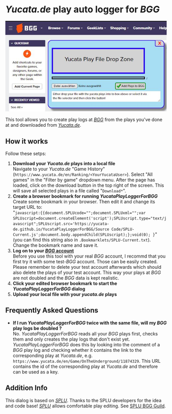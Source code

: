 # *Yucata.de* play auto logger for *BGG*

![](YucataPlayLoggerForBGG.jpg)

This tool allows you to create play logs at *[BGG](https://www.boardgamegeek.com/)* from the plays you've done at and downloaded from *[Yucata.de](https://www.yucata.de/)*.

## How it works

Follow these setps:
1. **Download your *Yucata.de* plays into a local file**  
Navigate to your *Yucata.de* "Game History" (`https://www.yucata.de/en/Ranking/<YourYucataUser>`). Select "All games" in the "Filter by game" dropdown menu. After the page has loaded, click on the download button in the top right of the screen. This will save all selected plays in a file called "`Download*`".
2. **Create a browser bookmark for running *YucataPlayLoggerForBGG***  
Create some bookmark in your browser. Then edit it and change its target URL to:  
"`javascript:{{document.SPLUcode="";document.SPLUxml="";var SPLUscript=document.createElement('script');SPLUscript.type="text/javascript";SPLUscript.src='https://yucata-de.github.io/YucataPlayLoggerForBGG/Source Code/SPLU-Current.js';document.body.appendChild(SPLUscript);};void(0); }`"  
(you can find this string also in `.Bookmarklets/SPLU-Current.txt`). Change the bookmark name and save it.
3. **Log on to your [*BGG* account](https://www.boardgamegeek.com/)**  
Before you use this tool with your real *BGG* account, I recommd that you first try it with some test-*BGG* account. Those can be easily created. Please remember to delete your test account afterwards which should also delete the plays of your test account. This way your plays at *BGG* are not doubled and the *BGG* data is kept realistic.
4. **Click your edited browser bookmark to start the *YucataPlayLoggerForBGG* dialog**
5. **Upload your local file with your *yucata.de* plays**

## Frequently Asked Questions

- **If I run *YucataPlayLoggerForBGG* twice with the same file, will my *BGG* play logs be doubled ?**  
No. *YucataPlayLoggerForBGG* reads all your *BGG* plays first, checks them and only creates the play logs that don't exist yet. *YucataPlayLoggerForBGG* does this by looking into the comment of a *BGG* play log and checking whether it contains the link to the corresponding play at *Yucata.de*, e.g. `https://www.yucata.de/en/Game/OnTheUnderground/11874329`. This URL contains the id of the corresponding play at *Yucata.de* and therefore can be used as a key.

## Addition Info

This dialog is based on *[SPLU](https://github.com/dazeysan/SPLU)*. Thanks to the SPLU developers for the idea and code base! *[SPLU](https://github.com/dazeysan/SPLU)* allows comfortable play editing. See [SPLU BGG Guild](https://www.boardgamegeek.com/guild/3403).
